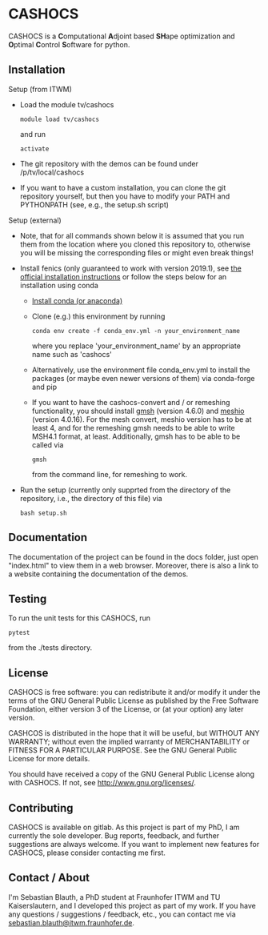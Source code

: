 CASHOCS
=========

CASHOCS is a **C**omputational **A**djoint based **SH**ape optimization and **O**ptimal **C**ontrol **S**oftware for python.


Installation
------------

Setup (from ITWM)

- Load the module tv/cashocs

    `module load tv/cashocs`

    and run

    `activate`

- The git repository with the demos can be found under /p/tv/local/cashocs

- If you want to have a custom installation, you can clone the git repository yourself,
  but then you have to modify your PATH and PYTHONPATH (see, e.g., the setup.sh script)


Setup (external)

- Note, that for all commands shown below it is assumed that you run them from
  the location where you cloned this repository to, otherwise you will be missing
  the corresponding files or might even break things!

- Install fenics (only guaranteed to work with version 2019.1), see
  [the official installation instructions](https://fenicsproject.org/download/)
  or follow the steps below for an installation using conda

  - [Install conda (or anaconda)](https://docs.conda.io/projects/conda/en/latest/user-guide/install/index.html)

  - Clone (e.g.) this environment by running

    `conda env create -f conda_env.yml -n your_environment_name`

    where you replace 'your_environment_name' by an appropriate name such as 'cashocs'

  - Alternatively, use the environment file conda_env.yml to install the packages
    (or maybe even newer versions of them) via conda-forge and pip

  - If you want to have the cashocs-convert and / or remeshing functionality, you should
    install [gmsh](https://gmsh.info) (version 4.6.0) and [meshio](https://pypi.org/project/meshio/4.0.16/) (version 4.0.16).
    For the mesh convert, meshio version has to be at least 4, and for the remeshing
    gmsh needs to be able to write MSH4.1 format, at least. Additionally, gmsh has to
    be able to be called via

    `gmsh`

    from the command line, for remeshing to work.

- Run the setup (currently only supprted from the directory of the repository, i.e.,
  the directory of this file) via

    `bash setup.sh`


Documentation
-------------

The documentation of the project can be found in the docs folder, just open "index.html"
to view them in a web browser. Moreover, there is also a link to a website containing
the documentation of the demos.


Testing
-------

To run the unit tests for this CASHOCS, run

    pytest

from the ./tests directory.


License
-------

CASHOCS is free software: you can redistribute it and/or modify it under the terms of the GNU General Public License as published by the Free Software Foundation, either version 3 of the License, or (at your option) any later version.

CASHCOS is distributed in the hope that it will be useful, but WITHOUT ANY WARRANTY; without even the implied warranty of MERCHANTABILITY or FITNESS FOR A PARTICULAR PURPOSE. See the GNU General Public License for more details.

You should have received a copy of the GNU General Public License along with CASHOCS. If not, see <http://www.gnu.org/licenses/>.


Contributing
------------

CASHOCS is available on gitlab. As this project is part of my PhD, I am currently
the sole developer. Bug reports, feedback, and further suggestions are always
welcome. If you want to implement new features for CASHOCS, please consider
contacting me first.


Contact / About
---------------

I'm Sebastian Blauth, a PhD student at Fraunhofer ITWM and TU Kaiserslautern,
and I developed this project as part of my work. If you have any questions /
suggestions / feedback, etc., you can contact me via
[sebastian.blauth@itwm.fraunhofer.de](mailto:sebastian.blauth@itwm.fraunhofer.de).
